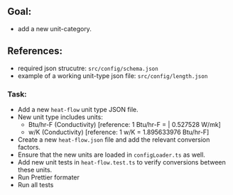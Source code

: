 ## Goal:

- add a new unit-category.

## References:

- required json strucutre: `src/config/schema.json`
- example of a working unit-type json file: `src/config/length.json`

### Task:

- Add a new `heat-flow` unit type JSON file.
- New unit type includes units:
  - Btu/hr-F (Conductivity) [reference: 1 Btu/hr-F = | 0.527528 W/mk]
  - w/K (Conductivity) [reference: 1 w/K = 1.895633976 Btu/hr-F]
- Create a new `heat-flow.json` file and add the relevant conversion factors.
- Ensure that the new units are loaded in `configLoader.ts` as well.
- Add new unit tests in `heat-flow.test.ts` to verify conversions between these units.
- Run Prettier formater
- Run all tests

